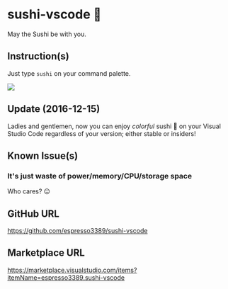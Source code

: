 # sushi-vscode 🍣

May the Sushi be with you.

## Instruction(s)

Just type `sushi` on your command palette.

![](https://raw.githubusercontent.com/espresso3389/sushi-vscode/master/images/intro.gif)

## Update (2016-12-15)

Ladies and gentlemen, now you can enjoy _colorful_ sushi 🍣 on your Visual Studio Code regardless of your version; either stable or insiders!

## Known Issue(s)

### It's just waste of power/memory/CPU/storage space

Who cares? 😑

## GitHub URL
https://github.com/espresso3389/sushi-vscode

## Marketplace URL
https://marketplace.visualstudio.com/items?itemName=espresso3389.sushi-vscode
